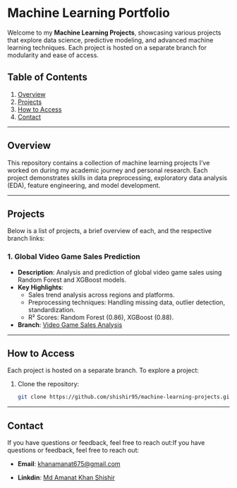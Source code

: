 # Machine Learning Portfolio

Welcome to my **Machine Learning Projects**, showcasing various projects that explore data science, predictive modeling, and advanced machine learning techniques. Each project is hosted on a separate branch for modularity and ease of access.

## Table of Contents

1. [Overview](#overview)
2. [Projects](#projects)
3. [How to Access](#how-to-access)
4. [Contact](#contact)

---

## Overview

This repository contains a collection of machine learning projects I’ve worked on during my academic journey and personal research. Each project demonstrates skills in data preprocessing, exploratory data analysis (EDA), feature engineering, and model development.

---

## Projects

Below is a list of projects, a brief overview of each, and the respective branch links:

### 1. **Global Video Game Sales Prediction**

- **Description**: Analysis and prediction of global video game sales using Random Forest and XGBoost models.
- **Key Highlights**:
  - Sales trend analysis across regions and platforms.
  - Preprocessing techniques: Handling missing data, outlier detection, standardization.
  - R² Scores: Random Forest (0.86), XGBoost (0.88).
- **Branch**: [Video Game Sales Analysis](https://github.com/shishir95/machine-learning-projects/tree/features/inside-into-global-sales-prediction)

---

## How to Access

Each project is hosted on a separate branch. To explore a project:

1. Clone the repository:
   ```bash
   git clone https://github.com/shishir95/machine-learning-projects.git
   ```

---

## Contact

If you have questions or feedback, feel free to reach out:If you have questions or feedback, feel free to reach out:

- **Email**: khanamanat675@gmail.com

- **Linkdin**: [Md Amanat Khan Shishir](https://www.linkedin.com/in/shishir95/)
